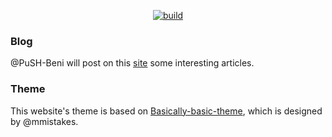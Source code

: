 <p align="center">
    <a href="https://travis-ci.org/PuSH-Beni/push-beni.github.io"><img src="https://travis-ci.org/PuSH-Beni/push-beni.github.io.svg?branch=master" alt="build"/></a>
</p>

### Blog
 @PuSH-Beni will post on this [site](https://push-beni.github.io) some interesting articles.

### Theme
This website's theme is based on [Basically-basic-theme](https://github.com/mmistakes/jekyll-theme-basically-basic), which is designed by @mmistakes.

